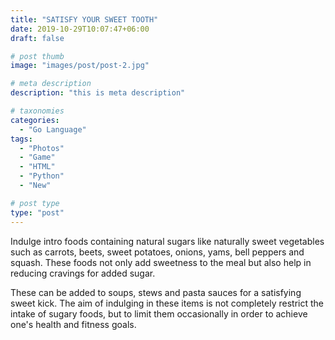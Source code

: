 ```yaml
---
title: "SATISFY YOUR SWEET TOOTH"
date: 2019-10-29T10:07:47+06:00
draft: false

# post thumb
image: "images/post/post-2.jpg"

# meta description
description: "this is meta description"

# taxonomies
categories: 
  - "Go Language"
tags:
  - "Photos"
  - "Game"
  - "HTML"
  - "Python"
  - "New"

# post type
type: "post"
---
```

Indulge intro foods containing natural sugars like naturally sweet vegetables such as carrots, beets, sweet potatoes, onions, yams, bell peppers and squash. These foods not only add sweetness to the meal but also help in reducing cravings for added sugar.

These can be added to soups, stews and pasta sauces for a satisfying sweet kick. The aim of indulging in these items is not completely restrict the intake of sugary foods, but to limit them occasionally in order to achieve one's health and fitness goals.